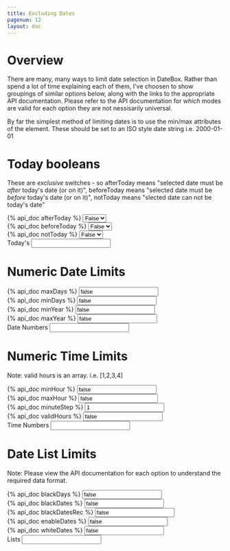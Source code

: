 ```yaml
---
title: Excluding Dates
pagenum: 12
layout: doc
---
```


# Overview

There are many, many ways to limit date selection in DateBox.  Rather than spend
a lot of time explaining each of them, I've choosen to show groupings of similar
options below, along with the links to the appropriate API documentation. Please
refer to the API documentation for <em>which</em> modes are valid for each option
they are not nessisarily universal.

By far the simplest method of limiting dates is to use the min/max attributes of
the element.  These should be set to an ISO style date string i.e. 2000-01-01

# Today booleans

These are *exclusive* switches - so afterToday means "selected date must be *after* today's date (or on it)", beforeToday means "selected date must be *before* today's date (or on it)",
notToday means "slected date can not be today's date"


<div class="ui-field-contain">
	<label for="cal1a">{% api_doc afterToday %}</label>
	<select id="cal1a" data-link="cal1" data-opt="afterToday" data-role="flipswitch" class="demopick"><option value="false">False</option><option value="true">True</option></select>
</div>
<div class="ui-field-contain">
	<label for="cal1b">{% api_doc beforeToday %}</label>
	<select id="cal1b" data-link="cal1" data-opt="beforeToday" data-role="flipswitch" class="demopick"><option value="false">False</option><option value="true">True</option></select>
</div>
<div class="ui-field-contain">
	<label for="cal1c">{% api_doc notToday %}</label>
	<select id="cal1c" data-link="cal1" data-opt="notToday" data-role="flipswitch" class="demopick"><option value="false">False</option><option value="true">True</option></select>
</div>
<div class="ui-field-contain">
	<label for="cal1">Today's</label>
	<input type="text" id="cal1" data-role="datebox" data-options='{"mode":"calbox", "hideInput":true, "useInline": true}'>
</div>

# Numeric Date Limits

<div class="ui-field-contain">
	<label for="cal2a">{% api_doc maxDays %}</label>
	<input id="cal2a" data-link="cal2" data-opt="maxDays" value="false" type="text" class="demopick">
</div>
<div class="ui-field-contain">
	<label for="cal2b">{% api_doc minDays %}</label>
	<input id="cal2b" data-link="cal2" data-opt="minDays" value="false" type="text" class="demopick">
</div>
<div class="ui-field-contain">
	<label for="cal2c">{% api_doc minYear %}</label>
	<input id="cal2c" data-link="cal2" data-opt="minYear" value="false" type="text" class="demopick">
</div>
<div class="ui-field-contain">
	<label for="cal2d">{% api_doc maxYear %}</label>
	<input id="cal2d" data-link="cal2" data-opt="maxYear" value="false" type="text" class="demopick">
</div>
<div class="ui-field-contain">
	<label for="cal2">Date Numbers</label>
	<input type="text" id="cal2" data-role="datebox" data-options='{"mode":"flipbox", "hideInput": true, "useInline": true}'>
</div>

# Numeric Time Limits

Note: valid hours is an array.  i.e. [1,2,3,4]

<div class="ui-field-contain">
	<label for="cal3a">{% api_doc minHour %}</label>
	<input id="cal3a" data-link="cal3" data-opt="minHour" value="false" type="text" class="demopick">
</div>
<div class="ui-field-contain">
	<label for="cal3b">{% api_doc maxHour %}</label>
	<input id="cal3b" data-link="cal3" data-opt="maxHour" value="false" type="text" class="demopick">
</div>
<div class="ui-field-contain">
	<label for="cal3c">{% api_doc minuteStep %}</label>
	<input id="cal3c" data-link="cal3" data-opt="minuteStep" value="1" type="text" class="demopick">
</div>
<div class="ui-field-contain">
	<label for="cal3d">{% api_doc validHours %}</label>
	<input id="cal3d" data-link="cal3" data-opt="validHours" value="false" type="text" class="demopick" placeholder="[9,10,11,12,13,14,15,16] / false">
</div>
<div class="ui-field-contain">
	<label for="cal3">Time Numbers</label>
	<input type="text" id="cal3" data-role="datebox" data-options='{"mode":"timeflipbox", "hideInput":true, "useInline":true}'>
</div>

# Date List Limits

Note: Please view the API documentation for each option to understand the required data format.

<div class="ui-field-contain">
	<label for="cal4a">{% api_doc blackDays %}</label>
	<input id="cal4a" data-link="cal4" data-opt="blackDays" value="false" type="text" class="demopick" placeholder='[0,6] / false'>
</div>
<div class="ui-field-contain">
	<label for="cal4b">{% api_doc blackDates %}</label>
	<input id="cal4b" data-link="cal4" data-opt="blackDates" value="false" type="text" class="demopick" placeholder='["2001-01-01", "2000-12-31"] / false'>
</div>
<div class="ui-field-contain">
	<label for="cal4c">{% api_doc blackDatesRec %}</label>
	<input id="cal4c" data-link="cal4" data-opt="blackDatesRec" value="false" type="text" class="demopick" placeholder='[[-1,11,25],[-1,0,1]] / false'>
</div>
<div class="ui-field-contain">
	<label for="cal4d">{% api_doc enableDates %}</label>
	<input id="cal4d" data-link="cal4" data-opt="enableDates" value="false" type="text" class="demopick" placeholder='["2001-01-01", "2000-12-31"] / false'>
</div>
<div class="ui-field-contain">
	<label for="cal4e">{% api_doc whiteDates %}</label>
	<input id="cal4e" data-link="cal4" data-opt="whiteDates" value="false" type="text" class="demopick" placeholder='["2001-01-01", "2001-12-25"] / false'>
</div>
<div class="ui-field-contain">
	<label for="cal4">Lists</label>
	<input type="text" id="cal4" data-role="datebox" data-options='{"mode":"calbox", "hideInput":true, "useInline":true}'>
</div>
